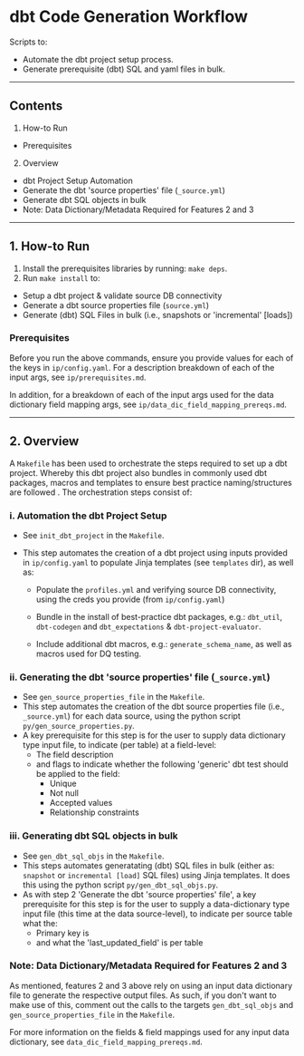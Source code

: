 # dbt Code Generation Workflow

Scripts to:

* Automate the dbt project setup process.
* Generate prerequisite (dbt) SQL and yaml files in bulk.

---

## Contents

1. How-to Run
  * Prerequisites

2. Overview
  * dbt Project Setup Automation
  * Generate the dbt 'source properties' file (`_source.yml`)
  * Generate dbt SQL objects in bulk
  * Note: Data Dictionary/Metadata Required for Features 2 and 3

---

## 1. How-to Run

1. Install the prerequisites libraries by running: `make deps`.
2. Run `make install` to:

* Setup a dbt project & validate source DB connectivity
* Generate a dbt source properties file (`source.yml`)
* Generate (dbt) SQL Files in bulk (i.e., snapshots or 'incremental' [loads])

### Prerequisites

Before you run the above commands, ensure you provide values for each of the keys in `ip/config.yaml`. For a description breakdown of each of the input args, see `ip/prerequisites.md`.

In addition, for a breakdown of each of the input args used for the data dictionary field mapping args, see `ip/data_dic_field_mapping_prereqs.md`.

---

## 2. Overview

A `Makefile` has been used to orchestrate the steps required to set up a dbt project. Whereby this dbt project also bundles in commonly used dbt packages, macros and templates to ensure best practice naming/structures are followed . The orchestration steps consist of:

### i. Automation the dbt Project Setup

* See `init_dbt_project` in the `Makefile`.
* This step automates the creation of a dbt project using inputs provided in `ip/config.yaml` to populate Jinja templates (see `templates` dir), as well as:

  * Populate the `profiles.yml` and verifying source DB connectivity, using the creds you provide (from `ip/config.yaml`)

  * Bundle in the install of best-practice dbt packages, e.g.: `dbt_util`, `dbt-codegen` and `dbt_expectations` & `dbt-project-evaluator`.

  * Include additional dbt macros, e.g.: `generate_schema_name`, as well as macros used for DQ testing.

### ii. Generating the dbt 'source properties' file (`_source.yml`)

* See `gen_source_properties_file` in the `Makefile`.
* This step automates the creation of the dbt source properties file (i.e., `_source.yml`) for each data source, using the python script `py/gen_source_properties.py`.
* A key prerequisite for this step is for the user to supply data dictionary type input file, to indicate (per table) at a field-level:
  * The field description
  * and flags to indicate whether the following 'generic' dbt test should be applied to the field:
    * Unique
    * Not null
    * Accepted values
    * Relationship constraints

### iii. Generating dbt SQL objects in bulk

* See `gen_dbt_sql_objs` in the `Makefile`.
* This steps automates generatating (dbt) SQL files in bulk (either as: `snapshot` or `incremental [load]` SQL files) using Jinja templates. It does this using the python script `py/gen_dbt_sql_objs.py`.
* As with step 2 'Generate the dbt 'source properties' file', a key prerequisite for this step is for the user to supply a data-dictionary type input file (this time at the data source-level), to indicate per source table what the:
  * Primary key is
  * and what the 'last_updated_field' is per table

### Note: Data Dictionary/Metadata Required for Features 2 and 3

As mentioned, features 2 and 3 above rely on using an input data dictionary file to generate the respective output files. As such, if you don't want to make use of this, comment out the calls to the targets `gen_dbt_sql_objs` and `gen_source_properties_file` in the `Makefile`.

For more information on the fields & field mappings used for any input data dictionary, see `data_dic_field_mapping_prereqs.md`.

